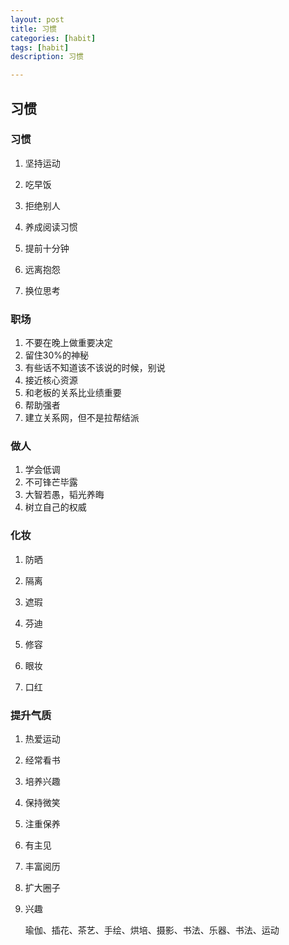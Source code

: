```yaml
---
layout: post
title: 习惯
categories: [habit]
tags: [habit]
description: 习惯

---
```




## 习惯



### 习惯

1. 坚持运动

2. 吃早饭

3. 拒绝别人

4. 养成阅读习惯

5. 提前十分钟

6. 远离抱怨

7. 换位思考

   

### 职场

1. 不要在晚上做重要决定
2. 留住30%的神秘
3. 有些话不知道该不该说的时候，别说
4. 接近核心资源
5. 和老板的关系比业绩重要
6. 帮助强者
7. 建立关系网，但不是拉帮结派



### 做人

1. 学会低调
2. 不可锋芒毕露
3. 大智若愚，韬光养晦
4. 树立自己的权威



### 化妆

1. 防晒

2. 隔离

3. 遮瑕

4. 芬迪

5. 修容

6. 眼妆

7. 口红

   

### 提升气质

1. 热爱运动

2. 经常看书

3. 培养兴趣

4. 保持微笑

5. 注重保养

6. 有主见

7. 丰富阅历

8. 扩大圈子

9. 兴趣

   瑜伽、插花、茶艺、手绘、烘培、摄影、书法、乐器、书法、运动















